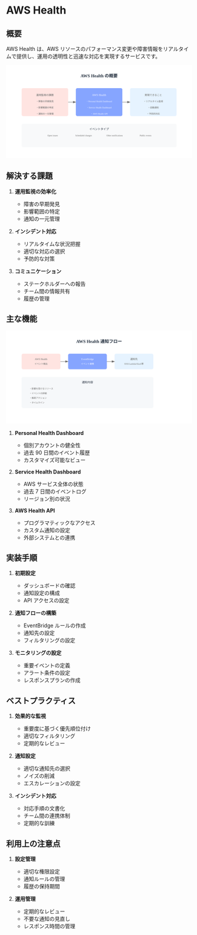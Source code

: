 # AWS Health

## 概要

AWS Health は、AWS リソースのパフォーマンス変更や障害情報をリアルタイムで提供し、運用の透明性と迅速な対応を実現するサービスです。

![AWS Health 概要](/image/management-monitoring&governance/resource-management/aws-health-overview.svg)

## 解決する課題

1. **運用監視の効率化**

   - 障害の早期発見
   - 影響範囲の特定
   - 通知の一元管理

2. **インシデント対応**

   - リアルタイムな状況把握
   - 適切な対応の選択
   - 予防的な対策

3. **コミュニケーション**
   - ステークホルダーへの報告
   - チーム間の情報共有
   - 履歴の管理

## 主な機能

![AWS Health 通知フロー](/image/management-monitoring&governance/resource-management/aws-health-notification.svg)

1. **Personal Health Dashboard**

   - 個別アカウントの健全性
   - 過去 90 日間のイベント履歴
   - カスタマイズ可能なビュー

2. **Service Health Dashboard**

   - AWS サービス全体の状態
   - 過去 7 日間のイベントログ
   - リージョン別の状況

3. **AWS Health API**
   - プログラマティックなアクセス
   - カスタム通知の設定
   - 外部システムとの連携

## 実装手順

1. **初期設定**

   - ダッシュボードの確認
   - 通知設定の構成
   - API アクセスの設定

2. **通知フローの構築**

   - EventBridge ルールの作成
   - 通知先の設定
   - フィルタリングの設定

3. **モニタリングの設定**
   - 重要イベントの定義
   - アラート条件の設定
   - レスポンスプランの作成

## ベストプラクティス

1. **効果的な監視**

   - 重要度に基づく優先順位付け
   - 適切なフィルタリング
   - 定期的なレビュー

2. **通知設定**

   - 適切な通知先の選択
   - ノイズの削減
   - エスカレーションの設定

3. **インシデント対応**
   - 対応手順の文書化
   - チーム間の連携体制
   - 定期的な訓練

## 利用上の注意点

1. **設定管理**

   - 適切な権限設定
   - 通知ルールの管理
   - 履歴の保持期間

2. **運用管理**
   - 定期的なレビュー
   - 不要な通知の見直し
   - レスポンス時間の管理

